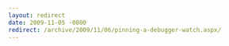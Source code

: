 ```yaml
---
layout: redirect
date: 2009-11-05 -0800
redirect: /archive/2009/11/06/pinning-a-debugger-watch.aspx/
---
```

